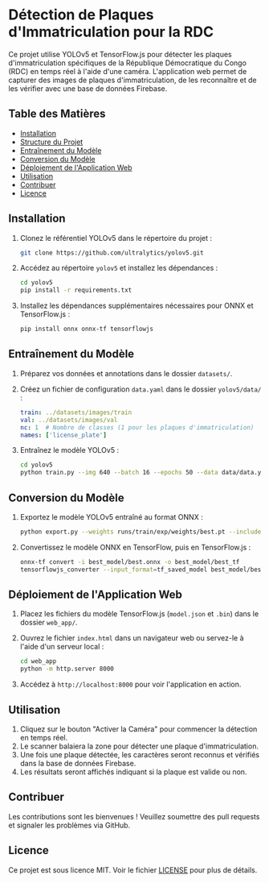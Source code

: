 # Détection de Plaques d'Immatriculation pour la RDC

Ce projet utilise YOLOv5 et TensorFlow.js pour détecter les plaques d'immatriculation spécifiques de la République Démocratique du Congo (RDC) en temps réel à l'aide d'une caméra. L'application web permet de capturer des images de plaques d'immatriculation, de les reconnaître et de les vérifier avec une base de données Firebase.

## Table des Matières

- [Installation](#installation)
- [Structure du Projet](#structure-du-projet)
- [Entraînement du Modèle](#entrainement-du-modèle)
- [Conversion du Modèle](#conversion-du-modèle)
- [Déploiement de l'Application Web](#deploiement-de-lapplication-web)
- [Utilisation](#utilisation)
- [Contribuer](#contribuer)
- [Licence](#licence)

## Installation

1. Clonez le référentiel YOLOv5 dans le répertoire du projet :

    ```bash
    git clone https://github.com/ultralytics/yolov5.git
    ```

2. Accédez au répertoire `yolov5` et installez les dépendances :

    ```bash
    cd yolov5
    pip install -r requirements.txt
    ```

3. Installez les dépendances supplémentaires nécessaires pour ONNX et TensorFlow.js :

    ```bash
    pip install onnx onnx-tf tensorflowjs
    ```


## Entraînement du Modèle

1. Préparez vos données et annotations dans le dossier `datasets/`.

2. Créez un fichier de configuration `data.yaml` dans le dossier `yolov5/data/` :

    ```yaml
    train: ../datasets/images/train
    val: ../datasets/images/val
    nc: 1  # Nombre de classes (1 pour les plaques d'immatriculation)
    names: ['license_plate']
    ```

3. Entraînez le modèle YOLOv5 :

    ```bash
    cd yolov5
    python train.py --img 640 --batch 16 --epochs 50 --data data/data.yaml --weights yolov5s.pt
    ```

## Conversion du Modèle

1. Exportez le modèle YOLOv5 entraîné au format ONNX :

    ```bash
    python export.py --weights runs/train/exp/weights/best.pt --include onnx
    ```

2. Convertissez le modèle ONNX en TensorFlow, puis en TensorFlow.js :

    ```bash
    onnx-tf convert -i best_model/best.onnx -o best_model/best_tf
    tensorflowjs_converter --input_format=tf_saved_model best_model/best_tf best_model/web_model
    ```

## Déploiement de l'Application Web

1. Placez les fichiers du modèle TensorFlow.js (`model.json` et `.bin`) dans le dossier `web_app/`.

2. Ouvrez le fichier `index.html` dans un navigateur web ou servez-le à l'aide d'un serveur local :

    ```bash
    cd web_app
    python -m http.server 8000
    ```

3. Accédez à `http://localhost:8000` pour voir l'application en action.

## Utilisation

1. Cliquez sur le bouton "Activer la Caméra" pour commencer la détection en temps réel.
2. Le scanner balaiera la zone pour détecter une plaque d'immatriculation.
3. Une fois une plaque détectée, les caractères seront reconnus et vérifiés dans la base de données Firebase.
4. Les résultats seront affichés indiquant si la plaque est valide ou non.

## Contribuer

Les contributions sont les bienvenues ! Veuillez soumettre des pull requests et signaler les problèmes via GitHub.

## Licence

Ce projet est sous licence MIT. Voir le fichier [LICENSE](LICENSE) pour plus de détails.


